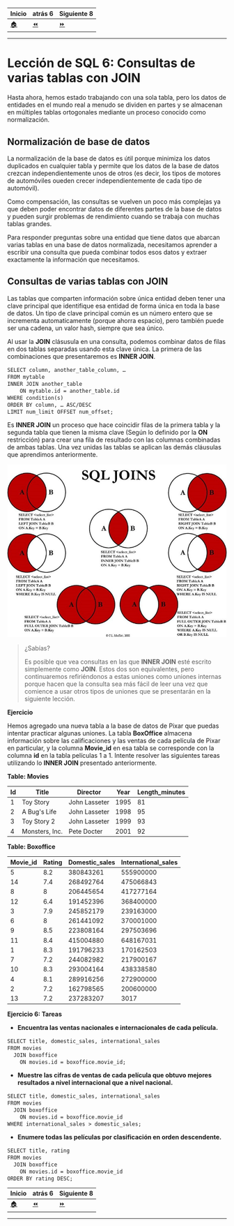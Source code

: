 | **Inicio**            | **atrás 6**                   | **Siguiente 8**               |
| --------------------- | ----------------------------- | ----------------------------- |
| [🏠](../../README.md) | [⏪](./6_consultas_SELECT.md) | [⏩](./8_consultas_JOIN'S.md) |

---

# **Lección de SQL 6: Consultas de varias tablas con JOIN**

Hasta ahora, hemos estado trabajando con una sola tabla, pero los datos de entidades en el mundo real a menudo se dividen en partes y se almacenan en múltiples tablas ortogonales mediante un proceso conocido como normalización.

## **Normalización de base de datos**

La normalización de la base de datos es útil porque minimiza los datos duplicados en cualquier tabla y permite que los datos de la base de datos crezcan independientemente unos de otros (es decir, los tipos de motores de automóviles oueden crecer independientemente de cada tipo de automóvil).

Como compensación, las consultas se vuelven un poco más complejas ya que deben poder encontrar datos de diferentes partes de la base de datos y pueden surgir problemas de rendimiento cuando se trabaja con muchas tablas grandes.

Para responder preguntas sobre una entidad que tiene datos que abarcan varias tablas en una base de datos normalizada, necesitamos aprender a escribir una consulta que pueda combinar todos esos datos y extraer exactamente la información que necesitamos.

## **Consultas de varias tablas con JOIN**

Las tablas que comparten información sobre única entidad deben tener una clave principal que identifique esa entidad de forma única en toda la base de datos. Un tipo de clave principal común es un número entero que se incrementa automaticamente (porque ahorra espacio), pero también puede ser una cadena, un valor hash, siempre que sea único.

Al usar la **JOIN** clásusula en una consulta, podemos combinar datos de filas en dos tablas separadas usando esta clave única. La primera de las combinaciones que presentaremos es **INNER JOIN**.

```
SELECT column, another_table_column, …
FROM mytable
INNER JOIN another_table
    ON mytable.id = another_table.id
WHERE condition(s)
ORDER BY column, … ASC/DESC
LIMIT num_limit OFFSET num_offset;
```

Es **INNER JOIN** un proceso que hace coincidir filas de la primera tabla y la segunda tabla que tienen la misma clave (Según lo definido por la **ON** restricción) para crear una fila de resultado con las columnas combinadas de ambas tablas. Una vez unidas las tablas se aplican las demás cláusulas que aprendimos anteriormente.

![sql joins](../img/sqljoin.jpeg "sql joins")

> ¿Sabías?
>
> Es posible que vea consultas en las que **INNER JOIN** esté escrito simplemente como **JOIN**. Estos dos son equivalentes, pero continuaremos refiriéndonos a estas uniones como uniones internas porque hacen que la consulta sea más fácil de leer una vez que comience a usar otros tipos de uniones que se presentarán en la siguiente lección.

**Ejercicio**

Hemos agregado una nueva tabla a la base de datos de Pixar que puedas intentar practicar algunas uniones. La tabla **BoxOffice** almacena información sobre las calificaciones y las ventas de cada película de Pixar en particular, y la columna **Movie_id** en esa tabla se corresponde con la columna **id** en la tabla películas 1 a 1. Intente resolver las siguientes tareas utilizando lo **INNER JOIN** presentado anteriormente.

**Table: Movies**

| **Id** | **Title**      | **Director**  | **Year** | **Length_minutes** |
| ------ | -------------- | ------------- | -------- | ------------------ |
| 1      | Toy Story      | John Lasseter | 1995     | 81                 |
| 2      | A Bug's Life   | John Lasseter | 1998     | 95                 |
| 3      | Toy Story 2    | John Lasseter | 1999     | 93                 |
| 4      | Monsters, Inc. | Pete Docter   | 2001     | 92                 |

**Table: Boxoffice**

| **Movie_id** | **Rating** | **Domestic_sales** | **International_sales** |
| ------------ | ---------- | ------------------ | ----------------------- |
| 5            | 8.2        | 380843261          | 555900000               |
| 14           | 7.4        | 268492764          | 475066843               |
| 8            | 8          | 206445654          | 417277164               |
| 12           | 6.4        | 191452396          | 368400000               |
| 3            | 7.9        | 245852179          | 239163000               |
| 6            | 8          | 261441092          | 370001000               |
| 9            | 8.5        | 223808164          | 297503696               |
| 11           | 8.4        | 415004880          | 648167031               |
| 1            | 8.3        | 191796233          | 170162503               |
| 7            | 7.2        | 244082982          | 217900167               |
| 10           | 8.3        | 293004164          | 438338580               |
| 4            | 8.1        | 289916256          | 272900000               |
| 2            | 7.2        | 162798565          | 200600000               |
| 13           | 7.2        | 237283207          | 3017                    |

**Ejercicio 6: Tareas**

- **Encuentra las ventas nacionales e internacionales de cada película.**

```
SELECT title, domestic_sales, international_sales
FROM movies
  JOIN boxoffice
    ON movies.id = boxoffice.movie_id;
```

- **Muestre las cifras de ventas de cada película que obtuvo mejores resultados a nivel internacional que a nivel nacional.**

```
SELECT title, domestic_sales, international_sales
FROM movies
  JOIN boxoffice
    ON movies.id = boxoffice.movie_id
WHERE international_sales > domestic_sales;
```

- **Enumere todas las películas por clasificación en orden descendente.**

```
SELECT title, rating
FROM movies
  JOIN boxoffice
    ON movies.id = boxoffice.movie_id
ORDER BY rating DESC;
```

| **Inicio**            | **atrás 6**                   | **Siguiente 8**               |
| --------------------- | ----------------------------- | ----------------------------- |
| [🏠](../../README.md) | [⏪](./6_consultas_SELECT.md) | [⏩](./8_consultas_JOIN'S.md) |

---
